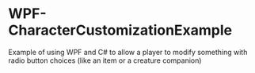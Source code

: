 # WPF-CharacterCustomizationExample
Example of using WPF and C# to allow a player to modify something with radio button choices (like an item or a creature companion)
